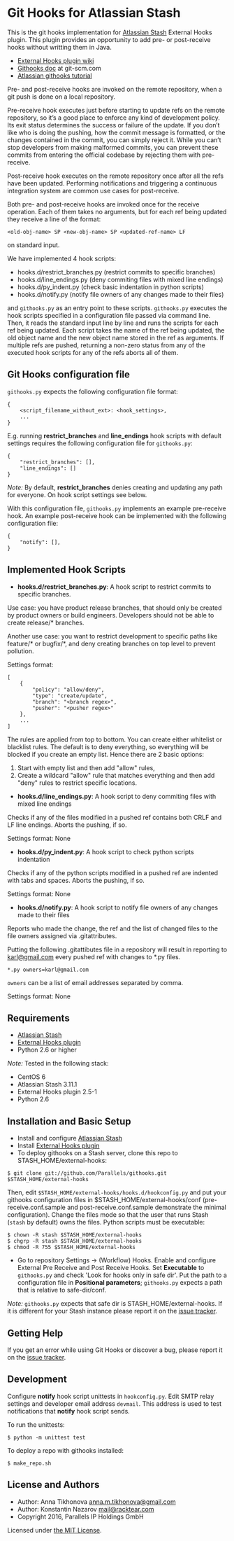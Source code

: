 # Git Hooks for Atlassian Stash

This is the git hooks implementation for [Atlassian Stash](https://www.atlassian.com/software/bitbucket/server)
External Hooks plugin. This plugin provides an opportunity to add pre-
or post-receive hooks without writting them in Java.

* [External Hooks plugin wiki](https://github.com/ngsru/atlassian-external-hooks/wiki)
* [Githooks doc](https://git-scm.com/docs/githooks) at git-scm.com
* [Atlassian githooks tutorial](https://www.atlassian.com/git/tutorials/git-hooks)

Pre- and post-receive hooks are invoked on the remote repository, when
a git push is done on a local repository.

Pre-receive hook executes just before starting to update refs on the
remote repository, so it’s a good place to enforce any kind of
development policy. Its exit status determines the success or failure
of the update. If you don’t like who is doing the pushing, how the
commit message is formatted, or the changes contained in the commit,
you can simply reject it. While you can’t stop developers from making
malformed commits, you can prevent these commits from entering the
official codebase by rejecting them with pre-receive.

Post-receive hook executes on the remote repository once after all the
refs have been updated. Performing notifications and triggering a
continuous integration system are common use cases for post-receive.

Both pre- and post-receive hooks are invoked once for the receive
operation. Each of them takes no arguments, but for each ref being
updated they receive a line of the format:

```
<old-obj-name> SP <new-obj-name> SP <updated-ref-name> LF
```

on standard input.

We have implemented 4 hook scripts:

* hooks.d/restrict_branches.py (restrict commits to specific branches)
* hooks.d/line_endings.py (deny commiting files with mixed line endings)
* hooks.d/py_indent.py (check basic indentation in python scripts)
* hooks.d/notify.py (notify file owners of any changes made to their files)

and `githooks.py` as an entry point to these scripts. `githooks.py`
executes the hook scripts specified in a configuration file passed via
command line. Then, it reads the standard input line by line and runs
the scripts for each ref being updated. Each script takes the name of
the ref being updated, the old object name and the new object name
stored in the ref as arguments. If multiple refs are pushed, returning
a non-zero status from any of the executed hook scripts for any of the
refs aborts all of them.

## Git Hooks configuration file

`githooks.py` expects the following configuration file format:

```
{
    <script_filename_without_ext>: <hook_settings>,
    ...
}
```

E.g. running __restrict_branches__ and __line_endings__ hook scripts
with default settings requires the following configuration file for
`githooks.py`:

```
{
    "restrict_branches": [],
    "line_endings": []
}
```

*Note:* By default, __restrict_branches__ denies creating and updating
any path for everyone. On hook script settings see below.

With this configuration file, `githooks.py` implements an example
pre-receive hook. An example post-receive hook can be implemented with
the following configuration file:

```
{
    "notify": [],
}
```

## Implemented Hook Scripts

* __hooks.d/restrict_branches.py__: A hook script to restrict commits
to specific branches.

Use case: you have product release branches, that should only be
created by product owners or build engineers. Developers should not be
able to create release/* branches.

Another use case: you want to restrict development to specific paths
like feature/* or bugfix/*, and deny creating branches on top level
to prevent pollution.

Settings format:

```
[
    {
        "policy": "allow/deny",
        "type": "create/update",
        "branch": "<branch regex>",
        "pusher": "<pusher regex>"
    },
    ...
]
```

The rules are applied from top to bottom. You can create either
whitelist or blacklist rules. The default is to deny everything, so
everything will be blocked if you create an empty list. Hence there
are 2 basic options:
  1. Start with empty list and then add "allow" rules,
  2. Create a wildcard "allow" rule that matches everything and then
add "deny" rules to restrict specific locations.

* __hooks.d/line_endings.py__: A hook script to deny commiting files
with mixed line endings

Checks if any of the files modified in a pushed ref contains both CRLF
and LF line endings. Aborts the pushing, if so.

Settings format: None

* __hooks.d/py_indent.py__: A hook script to check python scripts
indentation

Checks if any of the python scripts modified in a pushed ref are
indented with tabs and spaces. Aborts the pushing, if so.

Settings format: None

* __hooks.d/notify.py__: A hook script to notify file owners of any
changes made to their files

Reports who made the change, the ref and the list of changed files to
the file owners assigned via .gitattributes.

Putting the following .gitattibutes file in a repository will result in
reporting to karl@gmail.com every pushed ref with changes to *.py files.

```
*.py owners=karl@gmail.com
```

`owners` can be a list of email addresses separated by comma.

Settings format: None

## Requirements

* [Atlassian Stash](https://www.atlassian.com/software/bitbucket/server)
* [External Hooks plugin](https://marketplace.atlassian.com/plugins/com.ngs.stash.externalhooks.external-hooks/server/overview)
* Python 2.6 or higher

*Note:* Tested in the following stack:
* CentOS 6
* Atlassian Stash 3.11.1
* External Hooks plugin 2.5-1
* Python 2.6

## Installation and Basic Setup

* Install and configure [Atlassian Stash](https://confluence.atlassian.com/display/STASH0212/Getting+started)
* Install [External Hooks plugin](https://marketplace.atlassian.com/plugins/com.ngs.stash.externalhooks.external-hooks/server/overview)
* To deploy githooks on a Stash server, clone this repo to
STASH_HOME/external-hooks:

```
$ git clone git://github.com/Parallels/githooks.git $STASH_HOME/external-hooks
```

Then, edit `$STASH_HOME/external-hooks/hooks.d/hookconfig.py` and put
your githooks configuration files in $STASH_HOME/external-hooks/conf
(pre-receive.conf.sample and post-receive.conf.sample demonstrate the
minimal configuration). Change the files mode so that the user that
runs Stash (`stash` by default) owns the files. Python scripts must
be executable:

```
$ chown -R stash $STASH_HOME/external-hooks
$ chgrp -R stash $STASH_HOME/external-hooks
$ chmod -R 755 $STASH_HOME/external-hooks
```

* Go to repository Settings -> (Workflow) Hooks. Enable and configure
External Pre Receive and Post Receive Hooks. Set __Executable__ to
`githooks.py` and check 'Look for hooks only in safe dir'. Put the path
to a configuration file in __Positional parameters__; `githooks.py`
expects a path that is relative to safe-dir/conf.

*Note:* `githooks.py` expects that safe dir is STASH_HOME/external-hooks.
If it is different for your Stash instance please report it on the
[issue tracker](https://github.com/Parallels/githooks).

## Getting Help

If you get an error while using Git Hooks or discover a bug, please
report it on the [issue tracker](https://github.com/Parallels/githooks).

## Development

Configure __notify__ hook script unittests in `hookconfig.py`. Edit
SMTP relay settings and developer email address `devmail`. This address
is used to test notifications that __notify__ hook script sends.

To run the unittests:
```
$ python -m unittest test
```

To deploy a repo with githooks installed:

```
$ make_repo.sh
```

## License and Authors

* Author: Anna Tikhonova <anna.m.tikhonova@gmail.com>
* Author: Konstantin Nazarov <mail@racktear.com>
* Copyright 2016, Parallels IP Holdings GmbH

Licensed under [the MIT License](http://opensource.org/licenses/MIT).
